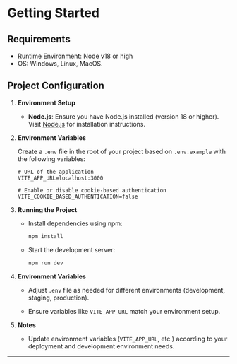 # Getting Started

## Requirements

- Runtime Environment: Node v18 or high
- OS: Windows, Linux, MacOS.

## Project Configuration

1. **Environment Setup**
   - **Node.js**: Ensure you have Node.js installed (version 18 or higher). Visit [Node.js](https://nodejs.org/) for installation instructions.

2. **Environment Variables**

   Create a `.env` file in the root of your project based on `.env.example` with the following variables:

   ```plaintext
   # URL of the application
   VITE_APP_URL=localhost:3000

   # Enable or disable cookie-based authentication
   VITE_COOKIE_BASED_AUTHENTICATION=false
   ```

3. **Running the Project**
   - Install dependencies using npm:

     ```bash
     npm install
     ```

   - Start the development server:

     ```bash
     npm run dev
     ```

4. **Environment Variables**

   - Adjust `.env` file as needed for different environments (development, staging, production).

   - Ensure variables like `VITE_APP_URL` match your environment setup.

5. **Notes**

   - Update environment variables (`VITE_APP_URL`, etc.) according to your deployment and development environment needs.

---

